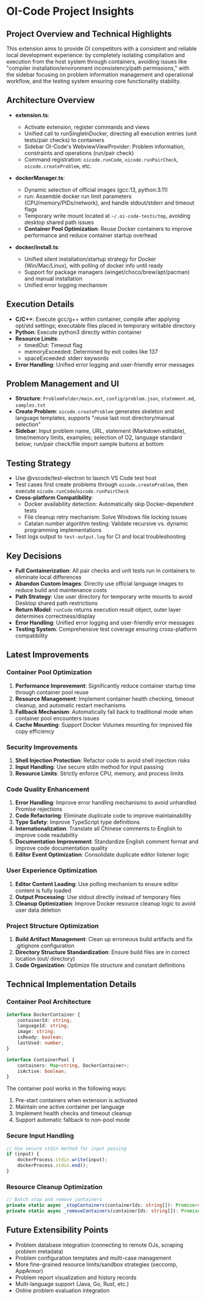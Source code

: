 # OI-Code Project Insights

## Project Overview and Technical Highlights

This extension aims to provide OI competitors with a consistent and reliable local development experience: by completely isolating compilation and execution from the host system through containers, avoiding issues like "compiler installation/environment inconsistency/path permissions," with the sidebar focusing on problem information management and operational workflow, and the testing system ensuring core functionality stability.

## Architecture Overview

- **extension.ts**:
  - Activate extension, register commands and views
  - Unified call to runSingleInDocker, directing all execution entries (unit tests/pair checks) to containers
  - Sidebar OI-Code's WebviewViewProvider: Problem information, constraints and operations (run/pair check)
  - Command registration: `oicode.runCode`, `oicode.runPairCheck`, `oicode.createProblem`, etc.

- **dockerManager.ts**:
  - Dynamic selection of official images (gcc:13, python:3.11)
  - run: Assemble docker run limit parameters (CPU/memory/PIDs/network), and handle stdout/stderr and timeout flags
  - Temporary write mount located at `~/.oi-code-tests/tmp`, avoiding desktop shared path issues
  - **Container Pool Optimization**: Reuse Docker containers to improve performance and reduce container startup overhead

- **docker/install.ts**:
  - Unified silent installation/startup strategy for Docker (Win/Mac/Linux), with polling of docker info until ready
  - Support for package managers (winget/choco/brew/apt/pacman) and manual installation
  - Unified error logging mechanism

## Execution Details

- **C/C++**: Execute gcc/g++ within container, compile after applying opt/std settings; executable files placed in temporary writable directory
- **Python**: Execute python3 directly within container
- **Resource Limits**:
  - timedOut: Timeout flag
  - memoryExceeded: Determined by exit codes like 137
  - spaceExceeded: stderr keywords
- **Error Handling**: Unified error logging and user-friendly error messages

## Problem Management and UI

- **Structure**: `ProblemFolder/main.ext`, `config/problem.json`, `statement.md`, `samples.txt`
- **Create Problem**: `oicode.createProblem` generates skeleton and language templates, supports "reuse last root directory/manual selection"
- **Sidebar**: Input problem name, URL, statement (Markdown editable), time/memory limits, examples; selection of O2, language standard below; run/pair check/file import sample buttons at bottom

## Testing Strategy

- Use @vscode/test-electron to launch VS Code test host
- Test cases first create problems through `oicode.createProblem`, then execute `oicode.runCode`/`oicode.runPairCheck`
- **Cross-platform Compatibility**:
  - Docker availability detection: Automatically skip Docker-dependent tests
  - File cleanup retry mechanism: Solve Windows file locking issues
  - Catalan number algorithm testing: Validate recursive vs. dynamic programming implementations
- Test logs output to `test-output.log` for CI and local troubleshooting

## Key Decisions

- **Full Containerization**: All pair checks and unit tests run in containers to eliminate local differences
- **Abandon Custom Images**: Directly use official language images to reduce build and maintenance costs
- **Path Strategy**: Use user directory for temporary write mounts to avoid Desktop shared path restrictions
- **Return Model**: `runCode` returns execution result object, outer layer determines correctness/display
- **Error Handling**: Unified error logging and user-friendly error messages
- **Testing System**: Comprehensive test coverage ensuring cross-platform compatibility

## Latest Improvements

### Container Pool Optimization
1. **Performance Improvement**: Significantly reduce container startup time through container pool reuse
2. **Resource Management**: Implement container health checking, timeout cleanup, and automatic restart mechanisms
3. **Fallback Mechanism**: Automatically fall back to traditional mode when container pool encounters issues
4. **Cache Mounting**: Support Docker Volumes mounting for improved file copy efficiency

### Security Improvements
1. **Shell Injection Protection**: Refactor code to avoid shell injection risks
2. **Input Handling**: Use secure stdin method for input passing
3. **Resource Limits**: Strictly enforce CPU, memory, and process limits

### Code Quality Enhancement
1. **Error Handling**: Improve error handling mechanisms to avoid unhandled Promise rejections
2. **Code Refactoring**: Eliminate duplicate code to improve maintainability
3. **Type Safety**: Improve TypeScript type definitions
4. **Internationalization**: Translate all Chinese comments to English to improve code readability
5. **Documentation Improvement**: Standardize English comment format and improve code documentation quality
6. **Editor Event Optimization**: Consolidate duplicate editor listener logic

### User Experience Optimization
1. **Editor Content Loading**: Use polling mechanism to ensure editor content is fully loaded
2. **Output Processing**: Use stdout directly instead of temporary files
3. **Cleanup Optimization**: Improve Docker resource cleanup logic to avoid user data deletion

### Project Structure Optimization
1. **Build Artifact Management**: Clean up erroneous build artifacts and fix .gitignore configuration
2. **Directory Structure Standardization**: Ensure build files are in correct location (out/ directory)
3. **Code Organization**: Optimize file structure and constant definitions

## Technical Implementation Details

### Container Pool Architecture
```typescript
interface DockerContainer {
    containerId: string;
    languageId: string;
    image: string;
    isReady: boolean;
    lastUsed: number;
}

interface ContainerPool {
    containers: Map<string, DockerContainer>;
    isActive: boolean;
}
```

The container pool works in the following ways:
1. Pre-start containers when extension is activated
2. Maintain one active container per language
3. Implement health checks and timeout cleanup
4. Support automatic fallback to non-pool mode

### Secure Input Handling
```typescript
// Use secure stdin method for input passing
if (input) {
    dockerProcess.stdin.write(input);
    dockerProcess.stdin.end();
}
```

### Resource Cleanup Optimization
```typescript
// Batch stop and remove containers
private static async _stopContainers(containerIds: string[]): Promise<void>
private static async _removeContainers(containerIds: string[]): Promise<void>
```

## Future Extensibility Points

- Problem database integration (connecting to remote OJs, scraping problem metadata)
- Problem configuration templates and multi-case management
- More fine-grained resource limits/sandbox strategies (seccomp, AppArmor)
- Problem report visualization and history records
- Multi-language support (Java, Go, Rust, etc.)
- Online problem evaluation integration
